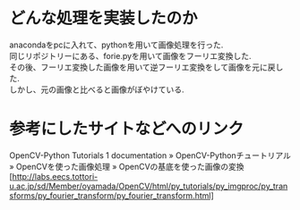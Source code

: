# どんな処理を実装したのか
anacondaをpcに入れて、pythonを用いて画像処理を行った.  
同じリポジトリーにある、forie.pyを用いて画像をフーリエ変換した.  
その後、フーリエ変換した画像を用いて逆フーリエ変換をして画像を元に戻した.  
しかし、元の画像と比べると画像がぼやけている.
# 参考にしたサイトなどへのリンク
OpenCV-Python Tutorials 1 documentation » OpenCV-Pythonチュートリアル » OpenCVを使った画像処理 » OpenCVの基底を使った画像の変換  
[http://labs.eecs.tottori-u.ac.jp/sd/Member/oyamada/OpenCV/html/py_tutorials/py_imgproc/py_transforms/py_fourier_transform/py_fourier_transform.html]
